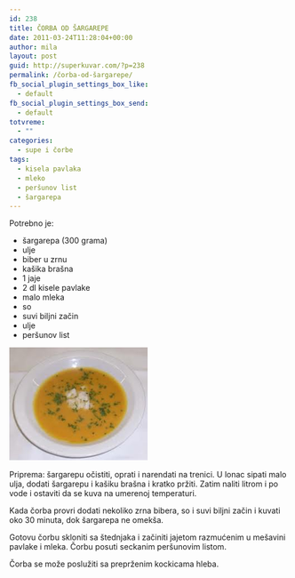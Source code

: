 ```yaml
---
id: 238
title: ČORBA OD ŠARGAREPE
date: 2011-03-24T11:28:04+00:00
author: mila
layout: post
guid: http://superkuvar.com/?p=238
permalink: /čorba-od-šargarepe/
fb_social_plugin_settings_box_like:
  - default
fb_social_plugin_settings_box_send:
  - default
totvreme:
  - ""
categories:
  - supe i čorbe
tags:
  - kisela pavlaka
  - mleko
  - peršunov list
  - šargarepa
---
```

Potrebno je:

  * šargarepa (300 grama)
  * ulje
  * biber u zrnu
  * kašika brašna
  * 1 jaje
  * 2 dl kisele pavlake
  * malo mleka
  * so
  * suvi biljni začin
  * ulje
  * peršunov list

<img class="alignnone size-full wp-image-756" title="corbaodsargarepe" src="/wp-content/uploads/2011/03/corbaodsargarepe.jpg" alt="" width="249" height="203" /> 

Priprema: šargarepu očistiti, oprati i narendati na trenici. U lonac sipati malo ulja, dodati šargarepu i kašiku brašna i kratko pržiti. Zatim naliti litrom i po vode i ostaviti da se kuva na umerenoj temperaturi.

Kada čorba provri dodati nekoliko zrna bibera, so i suvi biljni začin i kuvati oko 30 minuta, dok šargarepa ne omekša.

Gotovu čorbu skloniti sa štednjaka i začiniti jajetom razmućenim u mešavini pavlake i mleka. Čorbu posuti seckanim peršunovim listom.

Čorba se može poslužiti sa preprženim kockicama hleba.